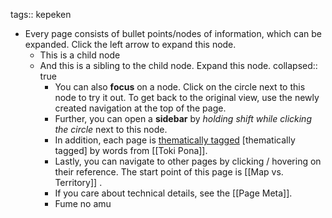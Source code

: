 tags:: kepeken

- Every page consists of bullet points/nodes of information, which can be expanded. Click the left arrow to expand this node.
	- This is a child node
	- And this is a sibling to the child node. Expand this node.
	  collapsed:: true
		- You can also **focus** on a node. Click on the circle next to this node to try it out. To get back to the original view, use the newly created navigation at the top of the page.
		- Further, you can open a **sidebar** by *holding shift while clicking the circle* next to this node.
		- In addition, each page is  [thematically tagged]([[tags]]) [thematically tagged] by words from [[Toki Pona]].
		- Lastly, you can navigate to other pages by clicking / hovering on their reference. The start point of this page is [[Map vs. Territory]] .
		- If you care about technical details, see the [[Page Meta]].
		- Fume no amu